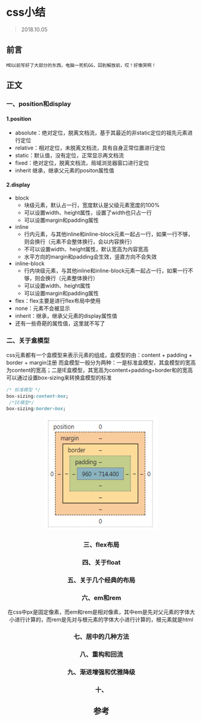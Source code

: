 # css小结
>2018.10.05
## 前言
    MD以前写好了大部分的东西，电脑一死机GG，回到解放前，哎！好像哭啊！
## 正文
### 一、position和display
#### 1.position
- absolute：绝对定位，脱离文档流，基于其最近的非static定位的祖先元素进行定位
- relative：相对定位，未脱离文档流，具有自身正常位置进行定位
- static：默认值，没有定位，正常显示再文档流
- fixed：绝对定位，脱离文档流，局域浏览器窗口进行定位
- inherit  继承，继承父元素的positon属性值
#### 2.display
- block
  - 块级元素，默认占一行，宽度默认是父级元素宽度的100%
  - 可以设置width、height属性，设置了width也只占一行
  - 可以设置margin和padding属性
- inline
  - 行内元素，与其他inline和inline-block元素一起占一行，如果一行不够，则会换行（元素不会整体换行，会以内容换行）
  - 不可以设置width、height属性，默认宽高为内容宽高
  - 水平方向的margin和padding会生效，竖直方向不会失效
- inline-block
  - 行内块级元素，与其他inline和inline-block元素一起占一行，如果一行不够，则会换行（元素整体换行）
  - 可以设置width、height属性
  - 可以设置margin和padding属性
- flex：flex主要是进行flex布局中使用
- none：元素不会被显示
- inherit：继承，继承父元素的display属性值
- 还有一些奇葩的属性值，这里就不写了
### 二、关于盒模型
css元素都有一个盒模型来表示元素的组成，盒模型的由：content + padding +  border + margin注册
而盒模型一般分为两种：一是标准盒模型，其盒模型的宽高为content的宽高；二是IE盒模型，其宽高为content+padding+border和的宽高
可以通过设置box-sizing来转换盒模型的标准
```css
/* 标准模型 */
box-sizing:content-box;
 /*IE模型*/
box-sizing:border-box;
```
<div style='text-align: center'>
<img src='../../../img/19.png' style=' width:300px;height:300px'/>
<div>

### 三、flex布局
### 四、关于float
### 五、关于几个经典的布局
### 六、em和rem
在css中px是固定像素，而em和rem是相对像素，其中em是先对父元素的字体大小进行计算的，而rem是先对与根元素的字体大小进行计算的，根元素就是html
### 七、居中的几种方法
### 八、重构和回流
### 九、渐进增强和优雅降级
### 十、
## 参考
